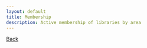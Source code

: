 ```yaml
---
layout: default
title: Membership
description: Active membership of libraries by area
---
```



[Back](./)